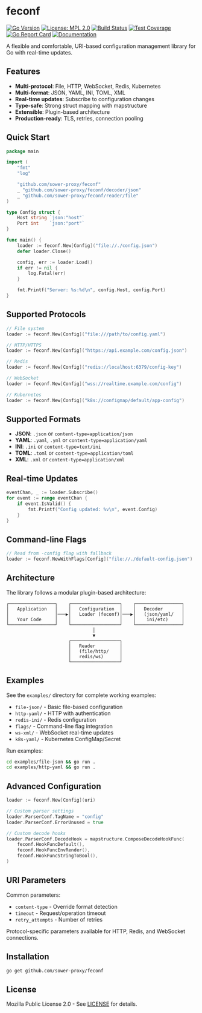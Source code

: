 # feconf

[![Go Version](https://img.shields.io/badge/go-%3E%3D1.24-blue.svg)](https://golang.org/)
[![License: MPL 2.0](https://img.shields.io/badge/License-MPL%202.0-brightgreen.svg)](https://opensource.org/licenses/MPL-2.0)
[![Build Status](https://img.shields.io/github/actions/workflow/status/sower-proxy/feconf/test.yml?branch=main)](https://github.com/sower-proxy/feconf/actions/workflows/test.yml)
[![Test Coverage](https://img.shields.io/badge/coverage-92%25-brightgreen.svg)](https://github.com/sower-proxy/feconf/actions/workflows/test.yml)
[![Go Report Card](https://goreportcard.com/badge/github.com/sower-proxy/feconf)](https://goreportcard.com/report/github.com/sower-proxy/feconf)
[![Documentation](https://img.shields.io/badge/docs-godoc-blue.svg)](https://pkg.go.dev/github.com/sower-proxy/feconf)

A flexible and comfortable, URI-based configuration management library for Go with real-time updates.

## Features

- **Multi-protocol**: File, HTTP, WebSocket, Redis, Kubernetes
- **Multi-format**: JSON, YAML, INI, TOML, XML
- **Real-time updates**: Subscribe to configuration changes
- **Type-safe**: Strong struct mapping with mapstructure
- **Extensible**: Plugin-based architecture
- **Production-ready**: TLS, retries, connection pooling

## Quick Start

```go
package main

import (
    "fmt"
    "log"

    "github.com/sower-proxy/feconf"
    _ "github.com/sower-proxy/feconf/decoder/json"
    _ "github.com/sower-proxy/feconf/reader/file"
)

type Config struct {
    Host string `json:"host"`
    Port int    `json:"port"`
}

func main() {
    loader := feconf.New[Config]("file://./config.json")
    defer loader.Close()

    config, err := loader.Load()
    if err != nil {
        log.Fatal(err)
    }

    fmt.Printf("Server: %s:%d\n", config.Host, config.Port)
}
```

## Supported Protocols

```go
// File system
loader := feconf.New[Config]("file:///path/to/config.yaml")

// HTTP/HTTPS
loader := feconf.New[Config]("https://api.example.com/config.json")

// Redis
loader := feconf.New[Config]("redis://localhost:6379/config-key")

// WebSocket
loader := feconf.New[Config]("wss://realtime.example.com/config")

// Kubernetes
loader := feconf.New[Config]("k8s://configmap/default/app-config")
```

## Supported Formats

- **JSON**: `.json` or `content-type=application/json`
- **YAML**: `.yaml`, `.yml` or `content-type=application/yaml`
- **INI**: `.ini` or `content-type=text/ini`
- **TOML**: `.toml` or `content-type=application/toml`
- **XML**: `.xml` or `content-type=application/xml`

## Real-time Updates

```go
eventChan, _ := loader.Subscribe()
for event := range eventChan {
    if event.IsValid() {
        fmt.Printf("Config updated: %v\n", event.Config)
    }
}
```

## Command-line Flags

```go
// Read from -config flag with fallback
loader := feconf.NewWithFlags[Config]("file://./default-config.json")
```

## Architecture

The library follows a modular plugin-based architecture:

```
┌─────────────────┐    ┌──────────────────┐    ┌─────────────────┐
│   Application   │    │   Configuration  │    │   Decoder       │
│                 │───▶│   Loader (feconf)│───▶│   (json/yaml/   │
│   Your Code     │    │                  │    │    ini/etc)     │
└─────────────────┘    └──────────────────┘    └─────────────────┘
                                │
                                ▼
                       ┌──────────────────┐
                       │   Reader         │
                       │   (file/http/    │
                       │   redis/ws)      │
                       └──────────────────┘
```

## Examples

See the `examples/` directory for complete working examples:

- `file-json/` - Basic file-based configuration
- `http-yaml/` - HTTP with authentication
- `redis-ini/` - Redis configuration
- `flags/` - Command-line flag integration
- `ws-xml/` - WebSocket real-time updates
- `k8s-yaml/` - Kubernetes ConfigMap/Secret

Run examples:

```bash
cd examples/file-json && go run .
cd examples/http-yaml && go run .
```

## Advanced Configuration

```go
loader := feconf.New[Config](uri)

// Custom parser settings
loader.ParserConf.TagName = "config"
loader.ParserConf.ErrorUnused = true

// Custom decode hooks
loader.ParserConf.DecodeHook = mapstructure.ComposeDecodeHookFunc(
    feconf.HookFuncDefault(),
    feconf.HookFuncEnvRender(),
    feconf.HookFuncStringToBool(),
)
```

## URI Parameters

Common parameters:

- `content-type` - Override format detection
- `timeout` - Request/operation timeout
- `retry_attempts` - Number of retries

Protocol-specific parameters available for HTTP, Redis, and WebSocket connections.

## Installation

```bash
go get github.com/sower-proxy/feconf
```

## License

Mozilla Public License 2.0 - See [LICENSE](LICENSE) for details.
